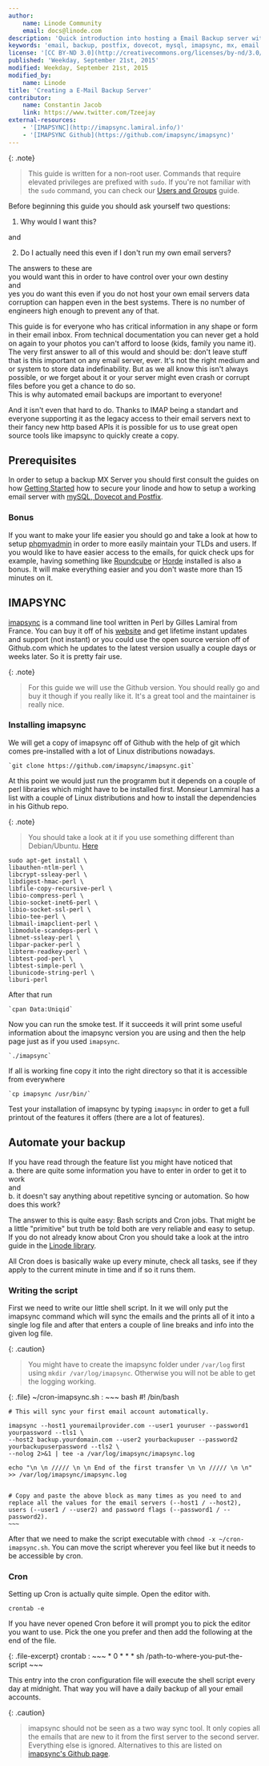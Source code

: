 ```yaml
---
author:
    name: Linode Community
    email: docs@linode.com
description: 'Quick introduction into hosting a Email Backup server with imapsync.'
keywords: 'email, backup, postfix, dovecot, mysql, imapsync, mx, email backup'
license: '[CC BY-ND 3.0](http://creativecommons.org/licenses/by-nd/3.0/us/)'
published: 'Weekday, September 21st, 2015'
modified: Weekday, September 21st, 2015
modified_by:
    name: Linode
title: 'Creating a E-Mail Backup Server'
contributor:
    name: Constantin Jacob
    link: https://www.twitter.com/Tzeejay
external-resources:
    - '[IMAPSYNC](http://imapsync.lamiral.info/)'
    - '[IMAPSYNC Github](https://github.com/imapsync/imapsync)'
---
```


{: .note}
>
> This guide is written for a non-root user. Commands that require elevated privileges are prefixed with `sudo`. If you're not familiar with the `sudo` command, you can check our [Users and Groups](/docs/tools-reference/linux-users-and-groups) guide.


Before beginning this guide you should ask yourself two questions:

1.  Why would I want this?

and

2.  Do I actually need this even if I don't run my own email servers?


The answers to these are  
you would want this in order to have control over your own destiny  
and  
yes you do want this even if you do not host your own email servers data corruption can happen even in the best systems. There is no number of engineers high enough to prevent any of that. 

This guide is for everyone who has critical information in any shape or form in their email inbox. From technical documentation you can never get a hold on again to your photos you can't afford to loose (kids, family you name it). The very first answer to all of this would and should be: don't leave stuff that is this important on any email server, ever. It's not the right medium and or system to store data indefinability. But as we all know this isn't always possible, or we forget about it or your server might even crash or corrupt files before you get a chance to do so.  
This is why automated email backups are important to everyone!

And it isn't even that hard to do. Thanks to IMAP being a standart and everyone supporting it as the legacy access to their email servers next to their fancy new http based APIs it is possible for us to use great open source tools like imapsync to quickly create a copy.

## Prerequisites
In order to setup a backup MX Server you should first consult the guides on how [Getting Started](/docs/gettings-started) how to secure your linode and how to setup a working email server with [mySQL, Dovecot and Postfix](/docs/email/email-with-postfix-dovecot-and-mysql).

### Bonus
If you want to make your life easier you should go and take a look at how to setup [phpmyadmin](/docs/databases/mysql/mysql-phpmyadmin-ubuntu-14-04) in order to more easily maintain your TLDs and users.
If you would like to have easier access to the emails, for quick check ups for example, having something like [Roundcube](https://roundcube.net) or [Horde](http://www.horde.org/apps/webmail) installed is also a bonus. It will make everything easier and you don't waste more than 15 minutes on it.


## IMAPSYNC
[imapsync](http://imapsync.lamiral.info) is a command line tool written in Perl by Gilles Lamiral from France. You can buy it off of his [website](http://imapsync.lamiral.info/) and get lifetime instant updates and support (not instant) or you could use the open source version off of Github.com which he updates to the latest version usually a couple days or weeks later. So it is pretty fair use.


{: .note}
>
> For this guide we will use the Github version. You should really go and buy it though if you really like it. It's a great tool and the maintainer is really nice.


### Installing imapsync

We will get a copy of imapsync off of Github with the help of git which comes pre-installed with a lot of Linux distributions nowadays.

    `git clone https://github.com/imapsync/imapsync.git`
    
At this point we would just run the programm but it depends on a couple of perl libraries which might have to be installed first. Monsieur Lammiral has a list with a couple of Linux distributions and how to install the dependencies in his Github repo.

{: .note}
>
> You should take a look at it if you use something different than Debian/Ubuntu. [Here](https://github.com/imapsync/imapsync/tree/master/INSTALL.d)

    sudo apt-get install \ 
    libauthen-ntlm-perl \ 
    libcrypt-ssleay-perl \ 
    libdigest-hmac-perl \ 
    libfile-copy-recursive-perl \ 
    libio-compress-perl \ 
    libio-socket-inet6-perl \ 
    libio-socket-ssl-perl \ 
    libio-tee-perl \ 
    libmail-imapclient-perl \ 
    libmodule-scandeps-perl \ 
    libnet-ssleay-perl \ 
    libpar-packer-perl \ 
    libterm-readkey-perl \ 
    libtest-pod-perl \ 
    libtest-simple-perl \ 
    libunicode-string-perl \ 
    liburi-perl

After that run 

    `cpan Data:Uniqid`
    
Now you can run the smoke test. If it succeeds it will print some useful information about the imapsync version you are using and then the help page just as if you used `imapsync`.

    `./imapsync`

If all is working fine copy it into the right directory so that it is accessible from everywhere 

    `cp imapsync /usr/bin/`
    
Test your installation of imapsync by typing `imapsync` in order to get a full printout of the features it offers (there are a lot of features).



## Automate your backup
If you have read through the feature list you might have noticed that   
a. there are quite some information you have to enter in order to get it to work   
and  
b. it doesn't say anything about repetitive syncing or automation. So how does this work?

The answer to this is quite easy: Bash scripts and Cron jobs. That might be a little "primitive" but truth be told both are very reliable and easy to setup. If you do not already know about Cron you should take a look at the intro guide in the [Linode library](/docs/tools-reference/tools/schedule-tasks-with-cron).

All Cron does is basically wake up every minute, check all tasks, see if they apply to the current minute in time and if so it runs them.

### Writing the script

First we need to write our little shell script. In it we will only put the imapsync command which will sync the emails and the prints all of it into a single log file and after that enters a couple of line breaks and info into the given log file.

{: .caution}
>
> You might have to create the imapsync folder under `/var/log` first using `mkdir /var/log/imapsync`. Otherwise you will not be able to get the logging working.

{: .file}
~/cron-imapsync.sh 
:   ~~~ bash
    #! /bin/bash
    
    # This will sync your first email account automatically.
    
    imapsync --host1 youremailprovider.com --user1 youruser --password1 yourpassword --tls1 \
    --host2 backup.yourdomain.com --user2 yourbackupuser --password2 yourbackupuserpassword --tls2 \
    --nolog 2>&1 | tee -a /var/log/imapsync/imapsync.log
    
    echo "\n \n ///// \n \n End of the first transfer \n \n ///// \n \n" >> /var/log/imapsync/imapsync.log
    
    
    # Copy and paste the above block as many times as you need to and replace all the values for the email servers (--host1 / --host2), users (--user1 / --user2) and password flags (--password1 / --password2).
    ~~~

After that we need to make the script executable with `chmod -x ~/cron-imapsync.sh`. You can move the script wherever you feel like but it needs to be accessible by cron.

### Cron

Setting up Cron is actually quite simple. Open the editor with.

    crontab -e

If you have never opened Cron before it will prompt you to pick the editor you want to use. Pick the one you prefer and then add the following at the end of the file.

{: .file-excerpt}
crontab
:   ~~~
    * 0 * * * sh /path-to-where-you-put-the-script
    ~~~

This entry into the cron configuration file will execute the shell script every day at midnight. That way you will have a daily backup of all your email accounts.

{: .caution}
>
> imapsync should not be seen as a two way sync tool. It only copies all the emails that are new to it from the first server to the second server. Everything else is ignored. Alternatives to this are listed on [imapsync's Github page](https://github.com/imapsync/imapsync).
